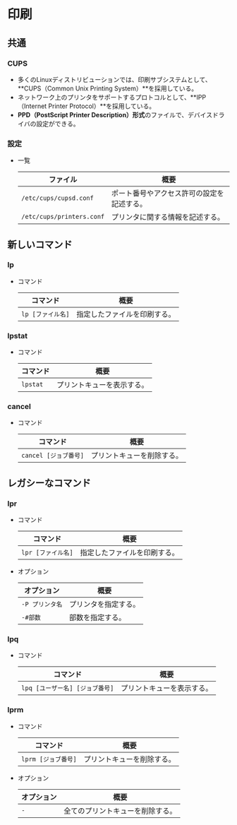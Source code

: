 # 印刷

## 共通

### CUPS

- 多くのLinuxディストリビューションでは、印刷サブシステムとして、
  **CUPS（Common Unix Printing System）**を採用している。
- ネットワーク上のプリンタをサポートするプロトコルとして、**IPP（Internet Printer Protocol）**を採用している。
- **PPD（PostScript Printer Description）形式**のファイルで、デバイスドライバの設定ができる。

### 設定

- 一覧

  | ファイル                  | 概要                                       |
  | ------------------------- | ------------------------------------------ |
  | `/etc/cups/cupsd.conf`    | ポート番号やアクセス許可の設定を記述する。 |
  | `/etc/cups/printers.conf` | プリンタに関する情報を記述する。           |

## 新しいコマンド

### lp

- コマンド

  |コマンド|概要|
  |---|---|
  |`lp [ファイル名]`|指定したファイルを印刷する。|

### lpstat

- コマンド

  |コマンド|概要|
  |---|---|
  |`lpstat`|プリントキューを表示する。|

### cancel

- コマンド

  |コマンド|概要|
  |---|---|
  |`cancel [ジョブ番号]`|プリントキューを削除する。|

## レガシーなコマンド

### lpr

- コマンド

  |コマンド|概要|
  |---|---|
  |`lpr [ファイル名]`|指定したファイルを印刷する。|

- オプション

  | オプション      | 概要                 |
  | --------------- | -------------------- |
  | `-P プリンタ名` | プリンタを指定する。 |
  | `-#部数`        | 部数を指定する。     |

### lpq

- コマンド

  |コマンド|概要|
  |---|---|
  |`lpq [ユーザー名] [ジョブ番号]`|プリントキューを表示する。|

### lprm

- コマンド

  |コマンド|概要|
  |---|---|
  |`lprm [ジョブ番号]`|プリントキューを削除する。|

- オプション

  |オプション|概要|
  |---|---|
  |`-`|全てのプリントキューを削除する。|
